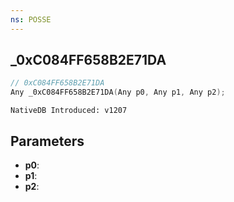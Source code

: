 ```yaml
---
ns: POSSE
---
```

## _0xC084FF658B2E71DA

```c
// 0xC084FF658B2E71DA
Any _0xC084FF658B2E71DA(Any p0, Any p1, Any p2);
```

```
NativeDB Introduced: v1207
```

## Parameters
* **p0**:
* **p1**:
* **p2**:
